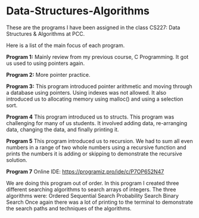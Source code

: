 # Data-Structures-Algorithms

These are the programs I have been assigned in the class CS227:
Data Structures & Algorithms at PCC.

Here is a list of the main focus of each program.

**Program 1:**
Mainly review from my previous course, C Programming. It got
us used to using pointers again.

**Program 2:**
More pointer practice.

**Program 3:**
This program introduced pointer arithmetic and moving through a
database using pointers. Using indexes was not allowed. It also
introduced us to allocating memory using malloc() and using a 
selection sort.

**Program 4**
This program introduced us to structs. This program was challenging
for many of us students. It involved adding data, re-arranging data,
changing the data, and finally printing it.

**Program 5**
This program introduced us to recursion. We had to sum all even numbers
in a range of two whole numbers using a recursive function and prints
the numbers it is adding or skipping to demonstrate the recursive
solution.

**Program 7**
Online IDE: https://programiz.pro/ide/c/P7OP652N47

We are doing this program out of order. In this program I created
three different searching algorithms to search arrays of integers.
The three algorithms were:
   Ordered Sequential Search
   Probability Search
   Binary Search
Once again there was a lot of printing to the terminal to demonstrate
the search paths and techniques of the algorithms.